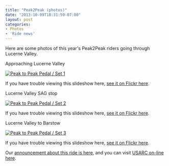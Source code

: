 ```yaml
---
title: "Peak2Peak (photos)"
date: "2013-10-09T18:31:59-07:00"
layout: post
categories:
- Photos
- 'Ride news'
---
```


Here are some photos of this year's Peak2Peak riders going through Lucerne Valley.  
  
Approaching Lucerne Valley

[![Peak to Peak Pedal / Set 1](https://farm3.staticflickr.com/2859/10179238324_f48dcd6a7c_z.jpg)](https://www.flickr.com/photos/gregraven/albums/72157636373350523 "Peak to Peak Pedal / Set 1")<script async="" charset="utf-8" src="//embedr.flickr.com/assets/client-code.js"></script>

If you have trouble viewing this slideshow here, [see it on Flickr here](https://www.flickr.com/photos/gregraven/sets/72157636373350523/).

Lucerne Valley SAG stop

[![Peak to Peak Pedal / Set 2](https://farm9.staticflickr.com/8126/10179471626_870f82bc9c_z.jpg)](https://www.flickr.com/photos/gregraven/albums/72157636373215696 "Peak to Peak Pedal / Set 2")<script async="" charset="utf-8" src="//embedr.flickr.com/assets/client-code.js"></script>

If you have trouble viewing this slideshow here, [see it on Flickr here](https://www.flickr.com/photos/gregraven/sets/72157636373215696/).

Lucerne Valley to Barstow

[![Peak to Peak Pedal / Set 3](https://farm9.staticflickr.com/8419/10179331544_f78c48718d_z.jpg)](https://www.flickr.com/photos/gregraven/albums/72157636372921995 "Peak to Peak Pedal / Set 3")<script async="" charset="utf-8" src="//embedr.flickr.com/assets/client-code.js"></script>

If you have trouble viewing this slideshow here, [see it on Flickr here](https://www.flickr.com/photos/gregraven/sets/72157636372921995/with/10179559213/).

Our [announcement about this ride is here](/2013/09/peak-to-peak-pedal/ "Peak to Peak Pedal"), and you can visit [USARC on-line here](https://usarc.org/).
